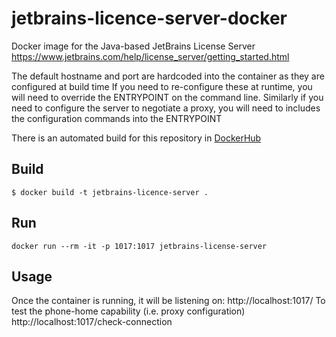 # jetbrains-licence-server-docker

Docker image for the Java-based JetBrains License Server
https://www.jetbrains.com/help/license_server/getting_started.html

The default hostname and port are hardcoded into the container as they are configured at build time
If you need to re-configure these at runtime, you will need to override the ENTRYPOINT on
the command line.
Similarly if you need to configure the server to negotiate a proxy, you will need to includes
the configuration commands into the ENTRYPOINT

There is an automated build for this repository in [DockerHub](https://cloud.docker.com/app/stephenconnolly/repository/docker/stephenconnolly/jetbrains-licence-server-docker)

## Build

```
$ docker build -t jetbrains-licence-server .
```

## Run

```
docker run --rm -it -p 1017:1017 jetbrains-license-server
```

## Usage

Once the container is running, it will be listening on: http://localhost:1017/
To test the phone-home capability (i.e. proxy configuration) http://localhost:1017/check-connection
